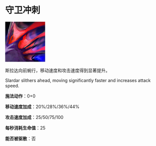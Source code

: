 # 守卫冲刺

![](game/resource/flash3/images/spellicons/mjz_slardar_sprint.png)

斯拉达向前蜿行，移动速度和攻击速度得到显著提升。

Slardar slithers ahead, moving significantly faster and increases attack speed.

**施法动作**：0+0

**移动速度加成**：20%/28%/36%/44%

**攻击速度加成**：25/50/75/100

**每秒消耗生命值**：25

**能否被驱散**：否



